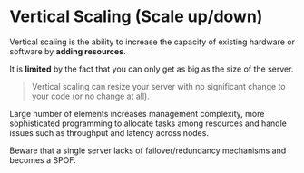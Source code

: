 # Vertical Scaling (Scale up/down)

Vertical scaling is the ability to increase the capacity of existing hardware or software by **adding resources**.

It is **limited** by the fact that you can only get as big as the size of the server.

> Vertical scaling can resize your server with no significant change to your code (or no change at all).

Large number of elements increases management complexity, more sophisticated programming to allocate tasks among resources and handle issues such as throughput and latency across nodes.

Beware that a single server lacks of failover/redundancy mechanisms and becomes a SPOF.
